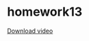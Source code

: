 # homework13

[Download video](https://github.com/micahwaweru/homework13/blob/main/Screen%20Recording%202021-08-09%20at%2010.14.51%20PM.mp4)
